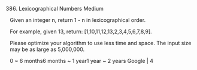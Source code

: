 386. Lexicographical Numbers
Medium

Given an integer n, return 1 - n in lexicographical order.

For example, given 13, return: [1,10,11,12,13,2,3,4,5,6,7,8,9].

Please optimize your algorithm to use less time and space. The input size may be as large as 5,000,000.

0 ~ 6 months6 months ~ 1 year1 year ~ 2 years
Google | 4


